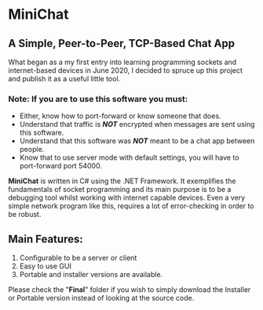 # MiniChat
## A Simple, Peer-to-Peer, TCP-Based Chat App

What began as a my first entry into learning programming sockets and internet-based devices in June 2020, I decided to spruce up this project and publish it as a useful little tool.

### Note: If you are to use this software you must:
- Either, know how to port-forward or know someone that does.
- Understand that traffic is ***NOT*** encrypted when messages are sent using this software.
- Understand that this software was ***NOT*** meant to be a chat app between people.
- Know that to use server mode with default settings, you will have to port-forward port 54000.

**MiniChat** is written in C# using the .NET Framework. It exemplifies the fundamentals of socket programming and its main purpose is to be a debugging tool whilst working with internet capable devices. Even a very simple network program like this, requires a lot of error-checking in order to be robust.

## Main Features:
1. Configurable to be a server or client
2. Easy to use GUI
3. Portable and installer versions are available.

Please check the "**Final**" folder if you wish to simply download the Installer or Portable version instead of looking at the source code.
